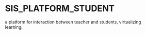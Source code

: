 # SIS_PLATFORM_STUDENT
a platform for interaction between teacher and students, virtualizing learning.
